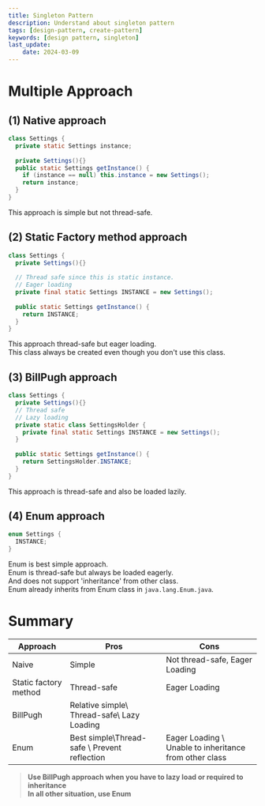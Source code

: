 ```yaml
---
title: Singleton Pattern
description: Understand about singleton pattern
tags: [design-pattern, create-pattern]
keywords: [design pattern, singleton]
last_update:
    date: 2024-03-09
---
```


# Multiple Approach

## (1) Native approach

```java
class Settings {
  private static Settings instance;
  
  private Settings(){}
  public static Settings getInstance() {
    if (instance == null) this.instance = new Settings();
    return instance;
  }
}
```

This approach is simple but not thread-safe.

## (2) Static Factory method approach
```java
class Settings {
  private Settings(){}
  
  // Thread safe since this is static instance.
  // Eager loading
  private final static Settings INSTANCE = new Settings();
  
  public static Settings getInstance() {
    return INSTANCE;
  }
}
```

This approach thread-safe but eager loading. \
This class always be created even though you don't use this class.


## (3) BillPugh approach
```java
class Settings {
  private Settings(){}
  // Thread safe
  // Lazy loading
  private static class SettingsHolder {
    private final static Settings INSTANCE = new Settings();
  }
  
  public static Settings getInstance() {
    return SettingsHolder.INSTANCE;
  }
}
```

This approach is thread-safe and also be loaded lazily.

## (4) Enum approach
```java
enum Settings {
  INSTANCE;
}
```
Enum is best simple approach. \
Enum is thread-safe but always be loaded eagerly. \
And does not support 'inheritance' from other class. \
Enum already inherits from Enum class in `java.lang.Enum.java`.

# Summary
| Approach              | Pros                                         | Cons                                                    |
|-----------------------|----------------------------------------------|---------------------------------------------------------|
| Naive                 | Simple                                       | Not thread-safe, Eager Loading                          |
| Static factory method | Thread-safe                                  | Eager Loading                                           |
| BillPugh              | Relative simple\ Thread-safe\ Lazy Loading   |                                                         |
| Enum                  | Best simple\Thread-safe \ Prevent reflection | Eager Loading  \ Unable to inheritance from other class |


> **Use BillPugh approach when you have to lazy load or required to inheritance** \
> **In all other situation, use Enum**
